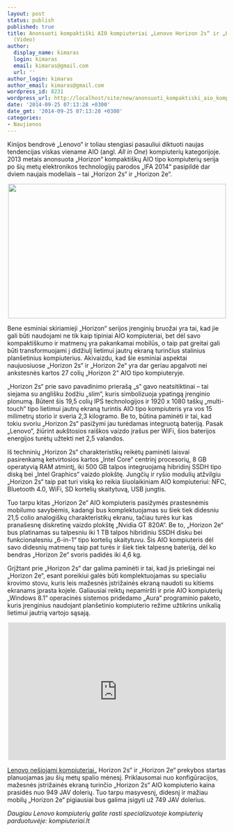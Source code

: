 ```yaml
---
layout: post
status: publish
published: true
title: Anonsuoti kompaktiški AIO kompiuteriai „Lenovo Horizon 2s“ ir „Horizon 2e“
  (Video)
author:
  display_name: kimaras
  login: kimaras
  email: kimaras@gmail.com
  url: ''
author_login: kimaras
author_email: kimaras@gmail.com
wordpress_id: 8231
wordpress_url: http://localhost/site/new/anonsuoti_kompaktiski_aio_kompiuteriai_lenovo_horizon_2s_ir_horizon_2e/
date: '2014-09-25 07:13:28 +0300'
date_gmt: '2014-09-25 07:13:28 +0300'
categories:
- Naujienos
---
```

<p>
	Kinijos bendrovė &bdquo;Lenovo&ldquo; ir toliau stengiasi pasauliui diktuoti naujas tendencijas viskas viename AIO (angl. <em>All in One</em>) kompiuterių kategorijoje. 2013 metais anonsuota &bdquo;Horizon&ldquo; kompakti&scaron;kų AIO tipo kompiuterių serija po &scaron;ių metų elektronikos technologijų parodos &bdquo;IFA 2014&ldquo; pasipildė dar dviem naujais modeliais &ndash; tai &bdquo;Horizon 2s&ldquo; ir &bdquo;Horizon 2e&ldquo;.</p>
<p style="text-align: center;">
	<img alt="" src="http://www.technologijos.lt/upload/image/n/mokslas/fizika/S-35210/nuotrauka-77565/lenovo-desktop-horizon-2s-main.png" style="width: 500px; height: 308px;" /></p>
<p>
	Bene esminiai skiriamieji &bdquo;Horizon&ldquo; serijos įrenginių bruožai yra tai, kad jie gali būti naudojami ne tik kaip tipiniai AIO kompiuteriai, bet dėl savo kompakti&scaron;kumo ir matmenų yra pakankamai mobilūs, o taip pat greitai gali būti transformuojami į didžiulį lietimui jautrų ekraną turinčius stalinius plan&scaron;etinius kompiuterius. Akivaizdu, kad &scaron;ie esminiai aspektai naujuosiuose &bdquo;Horizon 2s&ldquo; ir &bdquo;Horizon 2e&ldquo; yra dar geriau apgalvoti nei ankstesnės kartos 27 colių &bdquo;Horizon 2&ldquo; AIO tipo kompiuteryje.</p>
<p>
	&bdquo;Horizon 2s&ldquo; prie savo pavadinimo priera&scaron;ą &bdquo;s&ldquo; gavo neatsitiktinai &ndash; tai siejama su angli&scaron;ku žodžiu &bdquo;slim&ldquo;, kuris simbolizuoja ypatingą įrenginio plonumą. Būtent &scaron;is 19,5 colių IPS technologijos ir 1920 x 1080 ta&scaron;kų &bdquo;multi-touch&ldquo; tipo lietimui jautrų ekraną turintis AIO tipo kompiuteris yra vos 15 milimetrų storio ir sveria 2,3 kilogramo. Be to, būtina paminėti ir tai, kad tokiu svoriu &bdquo;Horizon 2s&ldquo; pasižymi jau turėdamas integruotą bateriją. Pasak &bdquo;Lenovo&ldquo;, žiūrint auk&scaron;tosios rai&scaron;kos vaizdo įra&scaron;us per WiFi, &scaron;ios baterijos energijos turėtų užtekti net 2,5 valandos.</p>
<p>
	I&scaron; techninių &bdquo;Horizon 2s&ldquo; charakteristikų reikėtų paminėti laisvai pasirenkamą ketvirtosios kartos &bdquo;Intel Core&ldquo; centrinį procesorių, 8 GB operatyvią RAM atmintį, iki 500 GB talpos integruojamą hibridinį SSDH tipo diską bei &bdquo;Intel Graphics&ldquo; vaizdo plok&scaron;tę. Jungčių ir ry&scaron;io modulių atžvilgiu &bdquo;Horizon 2s&ldquo; taip pat turi viską ko reikia &scaron;iuolaikiniam AIO kompiuteriui: NFC, Bluetooth 4.0, WiFi, SD kortelių skaitytuvą, USB jungtis.</p>
<p>
	Tuo tarpu kitas &bdquo;Horizon 2e&ldquo; AIO kompiuteris pasižymės prastesnėmis mobilumo savybėmis, kadangi bus komplektuojamas su &scaron;iek tiek didesniu 21,5 colio analogi&scaron;kų charakteristikų ekranu, tačiau turės kur kas prana&scaron;esnę diskretinę vaizdo plok&scaron;tę &bdquo;Nvidia GT 820A&ldquo;. Be to, &bdquo;Horizon 2e&ldquo; bus platinamas su talpesniu iki 1 TB talpos hibridiniu SSDH disku bei funkcionalesniu &bdquo;6-in-1&ldquo; tipo kortelių skaitytuvu. &Scaron;is AIO kompiuteris dėl savo didesnių matmenų taip pat turės ir &scaron;iek tiek talpesnę bateriją, dėl ko bendras &bdquo;Horizon 2e&ldquo; svoris padidės iki 4,6 kg.</p>
<p>
	Grįžtant prie &bdquo;Horizon 2s&ldquo; dar galima paminėti ir tai, kad jis prie&scaron;ingai nei &bdquo;Horizon 2e&ldquo;, esant poreikiui galės būti komplektuojamas su specialiu krovimo stovu, kuris leis mažesnės įstrižainės ekraną naudoti su kitiems ekranams įprasta kojele. Galiausiai reiktų nepamir&scaron;ti ir prie AIO kompiuterių &bdquo;Windows 8.1&ldquo; operacinės sistemos pridedamo &bdquo;Aura&ldquo; programinio paketo, kuris įrenginius naudojant plan&scaron;etinio kompiuterio režime užtikrins unikalią lietimui jautrią vartojo sąsają.</p>
<p style="text-align: center;">
	<iframe allowfullscreen="" frameborder="0" height="315" src="http://www.youtube.com/embed/EXtihYufl8Y" width="500"></iframe></p>
<p>
	<a href="http://www.kompiuteriai.lt/nesiojami-kompiuteriai/lenovo-kompiuteriai/">Lenovo ne&scaron;iojami kompiuteriai</a>&bdquo; Horizon 2s&ldquo; ir &bdquo;Horizon 2e&ldquo; prekybos startas planuojamas jau &scaron;ių metų spalio mėnesį. Priklausomai nuo konfigūracijos, mažesnės įstrižainės ekraną turinčio &bdquo;Horizon 2s&ldquo; AIO kompiuterio kaina prasidės nuo 949 JAV dolerių. Tuo tarpu masyvesnį, didesnį ir mažiau mobilų &bdquo;Horizon 2e&ldquo; pigiausiai bus galima įsigyti už 749 JAV dolerius.</p>
<p>
	<em>Daugiau Lenovo kompiuterių galite rasti specializuotoje kompiuterių parduotuvėje: kompiuteriai.lt</em></p>
